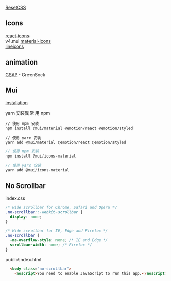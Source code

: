 [ResetCSS](https://github.com/pancakeswap/pancake-toolkit/blob/master/packages/pancake-uikit/src/ResetCSS.tsx)  

## Icons

[react-icons](https://react-icons.github.io/react-icons/)  
v4.mui [material-icons](https://v4.mui.com/zh/components/material-icons/)  
[lineicons](https://lineicons.com/)

## animation 

[GSAP](https://greensock.com/gsap/) - GreenSock

## Mui

[installation](https://mui.com/zh/material-ui/getting-started/installation/)

yarn 安装異常 用 npm

```
// 使用 npm 安装
npm install @mui/material @emotion/react @emotion/styled

// 使用 yarn 安装
yarn add @mui/material @emotion/react @emotion/styled
```

```js
// 使用 npm 安装
npm install @mui/icons-material

// 使用 yarn 安装
yarn add @mui/icons-material

```

## No Scrollbar

index.css

```css
/* Hide scrollbar for Chrome, Safari and Opera */
.no-scrollbar::-webkit-scrollbar {
  display: none;
}

/* Hide scrollbar for IE, Edge and Firefox */
.no-scrollbar {
  -ms-overflow-style: none; /* IE and Edge */
  scrollbar-width: none; /* Firefox */
}
```

public\index.html

```html
  <body class="no-scrollbar">
    <noscript>You need to enable JavaScript to run this app.</noscript>
```


